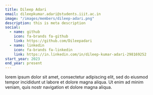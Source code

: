 ```yaml
---
title: Dileep Adari
email: dileepkumar.adari@students.iiit.ac.in
image: "/images/members/dileep-adari.png"
description: this is meta description
social:
  - name: github
    icon: fa-brands fa-github
    link: https://github.com/Dileepadari
  - name: linkedin
    icon: fa-brands fa-linkedin
    link: https://in.linkedin.com/in/dileep-kumar-adari-298169252
start_year: 2023
end_year: present
---
```


lorem ipsum dolor sit amet, consectetur adipiscing elit, sed do eiusmod tempor incididunt ut labore et dolore magna aliqua. Ut enim ad minim veniam, quis nostr navigation et dolore magna aliqua.
